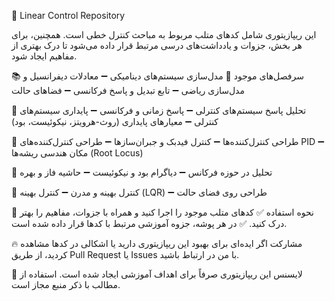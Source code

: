 📌 Linear Control Repository


این ریپازیتوری شامل کدهای متلب مربوط به مباحث کنترل خطی است. همچنین، برای هر بخش، جزوات و یادداشت‌های درسی مرتبط قرار داده می‌شود تا درک بهتری از مفاهیم ایجاد شود.

📚 سرفصل‌های موجود
🔹 مدل‌سازی سیستم‌های دینامیکی
➖ معادلات دیفرانسیل و مدل‌سازی ریاضی
➖ تابع تبدیل و پاسخ فرکانسی
➖ فضاهای حالت

🔹 تحلیل پاسخ سیستم‌های کنترلی
➖ پاسخ زمانی و فرکانسی
➖ پایداری سیستم‌های کنترلی
➖ معیارهای پایداری (روث-هرویتز، نیکوئیست، بود)

🔹 طراحی کنترل‌کننده‌ها
➖ کنترل فیدبک و جبران‌سازها
➖ طراحی کنترل‌کننده‌های PID
➖ مکان هندسی ریشه‌ها (Root Locus)

🔹 تحلیل در حوزه فرکانس
➖ دیاگرام بود و نیکوئیست
➖ حاشیه فاز و بهره

🔹 کنترل بهینه و مدرن
➖ کنترل بهینه (LQR)
➖ طراحی روی فضای حالت

🚀 نحوه استفاده
✅ کدهای متلب موجود را اجرا کنید و همراه با جزوات، مفاهیم را بهتر درک کنید.
✅ در هر پوشه، جزوه آموزشی مرتبط با کدها قرار داده شده است.

🔥 مشارکت
اگر ایده‌ای برای بهبود این ریپازیتوری دارید یا اشکالی در کدها مشاهده کردید، از طریق Pull Request یا Issues با من در ارتباط باشید.

📜 لایسنس
این ریپازیتوری صرفاً برای اهداف آموزشی ایجاد شده است. استفاده از مطالب با ذکر منبع مجاز است.

